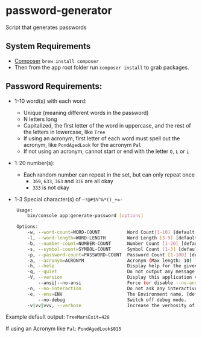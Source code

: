 # password-generator
Script that generates passwords

## System Requirements
- [Composer](https://formulae.brew.sh/formula/composer) `brew install composer`
- Then from the app root folder run `composer install` to grab packages.

## Password Requirements:
- 1-10 word(s) with each word:
    - Unique (meaning different words in the password)
    - N letters long
    - Capitalized, the first letter of the word in uppercase, and the rest of the letters in lowercase, like `Tree`
    - If using an acronym, first letter of each word must spell out the acronym, like `PondAgedLook` for the acronym `Pal`
    - If not using an acronym, cannot start or end with the letter `O`, `L` or `i`

- 1-20 number(s):
    - Each random number can repeat in the set, but can only repeat once
        - `369`, `633`, `363` and `336` are all okay
        - `333` is not okay
- 1-3 Special character(s) of `~!@#$%^&*()_+=-`

```bash
    Usage:
        bin/console app:generate-password [options]

    Options:
        -w, --word-count=WORD-COUNT          Word Count[1-10] [default: 3]
        -l, --word-length=WORD-LENGTH        Word Length [3-9] [default: 4]
        -b, --number-count=NUMBER-COUNT      Number Count [1-20] [default: 3]
        -s, --symbol-count=SYMBOL-COUNT      Symbol Count [1-3] [default: 1]
        -p, --password-count=PASSWORD-COUNT  Password Count [1-100] [default: 10]
        -a, --acronym=ACRONYM                Acronym (Max length: 10) [default: ""]
        -h, --help                           Display help for the given command. When no command is given display help for the list command
        -q, --quiet                          Do not output any message
        -V, --version                        Display this application version
            --ansi|--no-ansi                 Force (or disable --no-ansi) ANSI output
        -n, --no-interaction                 Do not ask any interactive question
        -e, --env=ENV                        The Environment name. [default: "dev"]
            --no-debug                       Switch off debug mode.
        -v|vv|vvv, --verbose                 Increase the verbosity of messages: 1 for normal output, 2 for more verbose output and 3 for debug
```

Example default output: `TreeMarsExit=428`

If using an Acronym like `Pal`: `PondAgedLook$015`
